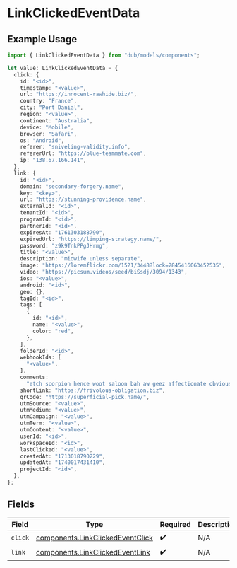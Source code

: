 # LinkClickedEventData

## Example Usage

```typescript
import { LinkClickedEventData } from "dub/models/components";

let value: LinkClickedEventData = {
  click: {
    id: "<id>",
    timestamp: "<value>",
    url: "https://innocent-rawhide.biz/",
    country: "France",
    city: "Port Danial",
    region: "<value>",
    continent: "Australia",
    device: "Mobile",
    browser: "Safari",
    os: "Android",
    referer: "sniveling-validity.info",
    refererUrl: "https://blue-teammate.com",
    ip: "138.67.166.141",
  },
  link: {
    id: "<id>",
    domain: "secondary-forgery.name",
    key: "<key>",
    url: "https://stunning-providence.name",
    externalId: "<id>",
    tenantId: "<id>",
    programId: "<id>",
    partnerId: "<id>",
    expiresAt: "1761303188790",
    expiredUrl: "https://limping-strategy.name/",
    password: "z9k9TnkPPgJHrmg",
    title: "<value>",
    description: "midwife unless separate",
    image: "https://loremflickr.com/1521/3448?lock=2845416063452535",
    video: "https://picsum.videos/seed/biSsdj/3094/1343",
    ios: "<value>",
    android: "<id>",
    geo: {},
    tagId: "<id>",
    tags: [
      {
        id: "<id>",
        name: "<value>",
        color: "red",
      },
    ],
    folderId: "<id>",
    webhookIds: [
      "<value>",
    ],
    comments:
      "etch scorpion hence woot saloon bah aw geez affectionate obvious nor anaesthetise option expostulate sanity till wholly",
    shortLink: "https://frivolous-obligation.biz",
    qrCode: "https://superficial-pick.name/",
    utmSource: "<value>",
    utmMedium: "<value>",
    utmCampaign: "<value>",
    utmTerm: "<value>",
    utmContent: "<value>",
    userId: "<id>",
    workspaceId: "<id>",
    lastClicked: "<value>",
    createdAt: "1713018790229",
    updatedAt: "1740017431410",
    projectId: "<id>",
  },
};
```

## Fields

| Field                                                                                | Type                                                                                 | Required                                                                             | Description                                                                          |
| ------------------------------------------------------------------------------------ | ------------------------------------------------------------------------------------ | ------------------------------------------------------------------------------------ | ------------------------------------------------------------------------------------ |
| `click`                                                                              | [components.LinkClickedEventClick](../../models/components/linkclickedeventclick.md) | :heavy_check_mark:                                                                   | N/A                                                                                  |
| `link`                                                                               | [components.LinkClickedEventLink](../../models/components/linkclickedeventlink.md)   | :heavy_check_mark:                                                                   | N/A                                                                                  |